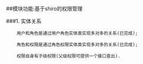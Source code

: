 ##模块功能:基于shiro的权限管理

###1. 实体关系

        用户和角色是通过用户角色实体类实现多对多的关系(已完成);
        
        角色和权限是通过角色权限实体类实现多对多的关系(已完成);
        
        权限自身有子级权限(父级权限可提供一个接口查出).